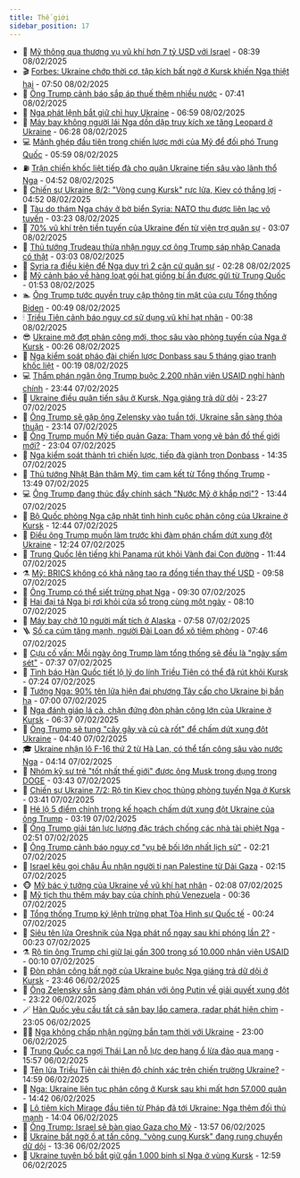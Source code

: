 ```yaml
---
title: Thế giới
sidebar_position: 17
---
```


<!-- dantri-the-gioi:START -->
- 🌋 [Mỹ thông qua thương vụ vũ khí hơn 7 tỷ USD với Israel](https://dantri.com.vn/the-gioi/my-thong-qua-thuong-vu-vu-khi-hon-7-ty-usd-voi-israel-20250208152046268.htm) - 08:39 08/02/2025
- 🎬 [Forbes: Ukraine chớp thời cơ, tập kích bất ngờ ở Kursk khiến Nga thiệt hại](https://dantri.com.vn/the-gioi/forbes-ukraine-chop-thoi-co-tap-kich-bat-ngo-o-kursk-khien-nga-thiet-hai-20250208111025640.htm) - 07:50 08/02/2025
- 🧰 [Ông Trump cảnh báo sắp áp thuế thêm nhiều nước](https://dantri.com.vn/the-gioi/ong-trump-canh-bao-sap-ap-thue-them-nhieu-nuoc-20250208143553267.htm) - 07:41 08/02/2025
- 🌋 [Nga phát lệnh bắt giữ chỉ huy Ukraine](https://dantri.com.vn/the-gioi/nga-phat-lenh-bat-giu-chi-huy-ukraine-20250208135224234.htm) - 06:59 08/02/2025
- 🗽 [Máy bay không người lái Nga dồn dập truy kích xe tăng Leopard ở Ukraine](https://dantri.com.vn/the-gioi/may-bay-khong-nguoi-lai-nga-don-dap-truy-kich-xe-tang-leopard-o-ukraine-20250208121846596.htm) - 06:28 08/02/2025
- 💻 [Mảnh ghép đầu tiên trong chiến lược mới của Mỹ để đối phó Trung Quốc](https://dantri.com.vn/the-gioi/manh-ghep-dau-tien-trong-chien-luoc-moi-cua-my-de-doi-pho-trung-quoc-20250208122249793.htm) - 05:59 08/02/2025
- ⛽️ [Trận chiến khốc liệt tiếp đà cho quân Ukraine tiến sâu vào lãnh thổ Nga](https://dantri.com.vn/the-gioi/tran-chien-khoc-liet-tiep-da-cho-quan-ukraine-tien-sau-vao-lanh-tho-nga-20250208104213213.htm) - 04:52 08/02/2025
- 🤩 [Chiến sự Ukraine 8/2: &quot;Vòng cung Kursk&quot; rực lửa, Kiev có thắng lợi](https://dantri.com.vn/the-gioi/chien-su-ukraine-82-vong-cung-kursk-ruc-lua-kiev-co-thang-loi-20250208114828905.htm) - 04:52 08/02/2025
- 🧐 [Tàu do thám Nga cháy ở bờ biển Syria: NATO thu được liên lạc vô tuyến](https://dantri.com.vn/the-gioi/tau-do-tham-nga-chay-o-bo-bien-syria-nato-thu-duoc-lien-lac-vo-tuyen-20250208100227161.htm) - 03:23 08/02/2025
- 🎊 [70% vũ khí trên tiền tuyến của Ukraine đến từ viện trợ quân sự](https://dantri.com.vn/the-gioi/70-vu-khi-tren-tien-tuyen-cua-ukraine-den-tu-vien-tro-quan-su-20250208095009786.htm) - 03:07 08/02/2025
- 📝 [Thủ tướng Trudeau thừa nhận nguy cơ ông Trump sáp nhập Canada có thật](https://dantri.com.vn/the-gioi/thu-tuong-trudeau-thua-nhan-nguy-co-ong-trump-sap-nhap-canada-co-that-20250208093359376.htm) - 03:03 08/02/2025
- 🤡 [Syria ra điều kiện để Nga duy trì 2 căn cứ quân sự](https://dantri.com.vn/the-gioi/syria-ra-dieu-kien-de-nga-duy-tri-2-can-cu-quan-su-20250208091504121.htm) - 02:28 08/02/2025
- 🥷 [Mỹ cảnh báo về hàng loạt gói hạt giống bí ẩn được gửi từ Trung Quốc](https://dantri.com.vn/the-gioi/my-canh-bao-ve-hang-loat-goi-hat-giong-bi-an-duoc-gui-tu-trung-quoc-20250208080422665.htm) - 01:53 08/02/2025
- 🏊 [Ông Trump tước quyền truy cập thông tin mật của cựu Tổng thống Biden](https://dantri.com.vn/the-gioi/ong-trump-tuoc-quyen-truy-cap-thong-tin-mat-cua-cuu-tong-thong-biden-20250208074611129.htm) - 00:49 08/02/2025
- 🕯 [Triều Tiên cảnh báo nguy cơ sử dụng vũ khí hạt nhân](https://dantri.com.vn/the-gioi/trieu-tien-canh-bao-nguy-co-su-dung-vu-khi-hat-nhan-20250208072133549.htm) - 00:38 08/02/2025
- 😎 [Ukraine mở đợt phản công mới, thọc sâu vào phòng tuyến của Nga ở Kursk](https://dantri.com.vn/the-gioi/ukraine-mo-dot-phan-cong-moi-thoc-sau-vao-phong-tuyen-cua-nga-o-kursk-20250208071307322.htm) - 00:26 08/02/2025
- 🌈 [Nga kiểm soát pháo đài chiến lược Donbass sau 5 tháng giao tranh khốc liệt](https://dantri.com.vn/the-gioi/nga-kiem-soat-phao-dai-chien-luoc-donbass-sau-5-thang-giao-tranh-khoc-liet-20250208070348589.htm) - 00:19 08/02/2025
- 💻 [Thẩm phán ngăn ông Trump buộc 2.200 nhân viên USAID nghỉ hành chính](https://dantri.com.vn/the-gioi/tham-phan-ngan-ong-trump-buoc-2200-nhan-vien-usaid-nghi-hanh-chinh-20250208063831754.htm) - 23:44 07/02/2025
- 🤖 [Ukraine điều quân tiến sâu ở Kursk, Nga giáng trả dữ dội](https://dantri.com.vn/the-gioi/ukraine-dieu-quan-tien-sau-o-kursk-nga-giang-tra-du-doi-20250208060601683.htm) - 23:27 07/02/2025
- 🦏 [Ông Trump sẽ gặp ông Zelensky vào tuần tới, Ukraine sẵn sàng thỏa thuận](https://dantri.com.vn/the-gioi/ong-trump-se-gap-ong-zelensky-vao-tuan-toi-ukraine-san-sang-thoa-thuan-20250208055849054.htm) - 23:14 07/02/2025
- 🌁 [Ông Trump muốn Mỹ tiếp quản Gaza: Tham vọng vẽ bản đồ thế giới mới?](https://dantri.com.vn/the-gioi/ong-trump-muon-my-tiep-quan-gaza-tham-vong-ve-ban-do-the-gioi-moi-20250205163636839.htm) - 23:04 07/02/2025
- 🐘 [Nga kiểm soát thành trì chiến lược, tiếp đà giành trọn Donbass](https://dantri.com.vn/the-gioi/nga-kiem-soat-thanh-tri-chien-luoc-tiep-da-gianh-tron-donbass-20250207210740079.htm) - 14:35 07/02/2025
- 🥷 [Thủ tướng Nhật Bản thăm Mỹ, tìm cam kết từ Tổng thống Trump](https://dantri.com.vn/the-gioi/thu-tuong-nhat-ban-tham-my-tim-cam-ket-tu-tong-thong-trump-20250207185029010.htm) - 13:49 07/02/2025
- 💻 [Ông Trump đang thúc đẩy chính sách &quot;Nước Mỹ ở khắp nơi&quot;?](https://dantri.com.vn/the-gioi/ong-trump-dang-thuc-day-chinh-sach-nuoc-my-o-khap-noi-20250207192917532.htm) - 13:44 07/02/2025
- 🎡 [Bộ Quốc phòng Nga cập nhật tình hình cuộc phản công của Ukraine ở Kursk](https://dantri.com.vn/the-gioi/bo-quoc-phong-nga-cap-nhat-tinh-hinh-cuoc-phan-cong-cua-ukraine-o-kursk-20250207174046160.htm) - 12:44 07/02/2025
- 🧰 [Điều ông Trump muốn làm trước khi đàm phán chấm dứt xung đột Ukraine](https://dantri.com.vn/the-gioi/dieu-ong-trump-muon-lam-truoc-khi-dam-phan-cham-dut-xung-dot-ukraine-20250207170017496.htm) - 12:24 07/02/2025
- 🥸 [Trung Quốc lên tiếng khi Panama rút khỏi Vành đai Con đường](https://dantri.com.vn/the-gioi/trung-quoc-len-tieng-khi-panama-rut-khoi-vanh-dai-con-duong-20250207172135717.htm) - 11:44 07/02/2025
- ⚗️ [Mỹ: BRICS không có khả năng tạo ra đồng tiền thay thế USD](https://dantri.com.vn/the-gioi/my-brics-khong-co-kha-nang-tao-ra-dong-tien-thay-the-usd-20250207165158250.htm) - 09:58 07/02/2025
- 🌮 [Ông Trump có thể siết trừng phạt Nga](https://dantri.com.vn/the-gioi/ong-trump-co-the-siet-trung-phat-nga-20250207155327431.htm) - 09:30 07/02/2025
- 🎃 [Hai đại tá Nga bị rơi khỏi cửa sổ trong cùng một ngày](https://dantri.com.vn/the-gioi/hai-dai-ta-nga-bi-roi-khoi-cua-so-trong-cung-mot-ngay-20250207150510512.htm) - 08:10 07/02/2025
- 💫 [Máy bay chở 10 người mất tích ở Alaska](https://dantri.com.vn/the-gioi/may-bay-cho-10-nguoi-mat-tich-o-alaska-20250207145345651.htm) - 07:58 07/02/2025
- 🪜 [Số ca cúm tăng mạnh, người Đài Loan đổ xô tiêm phòng](https://dantri.com.vn/the-gioi/so-ca-cum-tang-manh-nguoi-dai-loan-do-xo-tiem-phong-20250207144255028.htm) - 07:46 07/02/2025
- 🌋 [Cựu cố vấn: Mỗi ngày ông Trump làm tổng thống sẽ đều là &quot;ngày sấm sét&quot;](https://dantri.com.vn/the-gioi/cuu-co-van-moi-ngay-ong-trump-lam-tong-thong-se-deu-la-ngay-sam-set-20250207143025698.htm) - 07:37 07/02/2025
- 🦏 [Tình báo Hàn Quốc tiết lộ lý do lính Triều Tiên có thể đã rút khỏi Kursk](https://dantri.com.vn/the-gioi/tinh-bao-han-quoc-tiet-lo-ly-do-linh-trieu-tien-co-the-da-rut-khoi-kursk-20250207140751320.htm) - 07:24 07/02/2025
- 👀 [Tướng Nga: 90% tên lửa hiện đại phương Tây cấp cho Ukraine bị bắn hạ](https://dantri.com.vn/the-gioi/tuong-nga-90-ten-lua-hien-dai-phuong-tay-cap-cho-ukraine-bi-ban-ha-20250207122157612.htm) - 07:00 07/02/2025
- 🧰 [Nga đánh giáp lá cà, chặn đứng đòn phản công lớn của Ukraine ở Kursk](https://dantri.com.vn/the-gioi/nga-danh-giap-la-ca-chan-dung-don-phan-cong-lon-cua-ukraine-o-kursk-20250207124659034.htm) - 06:37 07/02/2025
- 🚀 [Ông Trump sẽ tung &quot;cây gậy và củ cà rốt&quot; để chấm dứt xung đột Ukraine](https://dantri.com.vn/the-gioi/ong-trump-se-tung-cay-gay-va-cu-ca-rot-de-cham-dut-xung-dot-ukraine-20250207101228780.htm) - 04:40 07/02/2025
- 🎓 [Ukraine nhận lô F-16 thứ 2 từ Hà Lan, có thể tấn công sâu vào nước Nga](https://dantri.com.vn/the-gioi/ukraine-nhan-lo-f-16-thu-2-tu-ha-lan-co-the-tan-cong-sau-vao-nuoc-nga-20250207105037606.htm) - 04:14 07/02/2025
- 🥸 [Nhóm kỹ sư trẻ &quot;tốt nhất thế giới&quot; được ông Musk trọng dụng trong DOGE](https://dantri.com.vn/the-gioi/nhom-ky-su-tre-tot-nhat-the-gioi-duoc-ong-musk-trong-dung-trong-doge-20250207103107699.htm) - 03:43 07/02/2025
- 🦅 [Chiến sự Ukraine 7/2: Rộ tin Kiev chọc thủng phòng tuyến Nga ở Kursk](https://dantri.com.vn/the-gioi/chien-su-ukraine-72-ro-tin-kiev-choc-thung-phong-tuyen-nga-o-kursk-20250207094809931.htm) - 03:41 07/02/2025
- 🤭 [Hé lộ 5 điểm chính trong kế hoạch chấm dứt xung đột Ukraine của ông Trump](https://dantri.com.vn/the-gioi/he-lo-5-diem-chinh-trong-ke-hoach-cham-dut-xung-dot-ukraine-cua-ong-trump-20250207100527336.htm) - 03:19 07/02/2025
- 🤖 [Ông Trump giải tán lực lượng đặc trách chống các nhà tài phiệt Nga](https://dantri.com.vn/the-gioi/ong-trump-giai-tan-luc-luong-dac-trach-chong-cac-nha-tai-phiet-nga-20250207094432413.htm) - 02:51 07/02/2025
- 🐲 [Ông Trump cảnh báo nguy cơ &quot;vụ bê bối lớn nhất lịch sử&quot;](https://dantri.com.vn/the-gioi/ong-trump-canh-bao-nguy-co-vu-be-boi-lon-nhat-lich-su-20250207075351144.htm) - 02:21 07/02/2025
- 🫣 [Israel kêu gọi châu Âu nhận người tị nạn Palestine từ Dải Gaza](https://dantri.com.vn/the-gioi/israel-keu-goi-chau-au-nhan-nguoi-ti-nan-palestine-tu-dai-gaza-20250207082346079.htm) - 02:15 07/02/2025
- 🐵 [Mỹ bác ý tưởng của Ukraine về vũ khí hạt nhân](https://dantri.com.vn/the-gioi/my-bac-y-tuong-cua-ukraine-ve-vu-khi-hat-nhan-20250207084352058.htm) - 02:08 07/02/2025
- 🫶 [Mỹ tịch thu thêm máy bay của chính phủ Venezuela](https://dantri.com.vn/the-gioi/my-tich-thu-them-may-bay-cua-chinh-phu-venezuela-20250207072654436.htm) - 00:36 07/02/2025
- 💃 [Tổng thống Trump ký lệnh trừng phạt Tòa Hình sự Quốc tế](https://dantri.com.vn/the-gioi/tong-thong-trump-ky-lenh-trung-phat-toa-hinh-su-quoc-te-20250207071903432.htm) - 00:24 07/02/2025
- 💫 [Siêu tên lửa Oreshnik của Nga phát nổ ngay sau khi phóng lần 2?](https://dantri.com.vn/the-gioi/sieu-ten-lua-oreshnik-cua-nga-phat-no-ngay-sau-khi-phong-lan-2-20250207071757952.htm) - 00:23 07/02/2025
- ⚗️ [Rộ tin ông Trump chỉ giữ lại gần 300 trong số 10.000 nhân viên USAID](https://dantri.com.vn/the-gioi/ro-tin-ong-trump-chi-giu-lai-gan-300-trong-so-10000-nhan-vien-usaid-20250207070717406.htm) - 00:10 07/02/2025
- 🥷 [Đòn phản công bất ngờ của Ukraine buộc Nga giáng trả dữ dội ở Kursk](https://dantri.com.vn/the-gioi/don-phan-cong-bat-ngo-cua-ukraine-buoc-nga-giang-tra-du-doi-o-kursk-20250207063756836.htm) - 23:46 06/02/2025
- 🥸 [Ông Zelensky sẵn sàng đàm phán với ông Putin về giải quyết xung đột](https://dantri.com.vn/the-gioi/ong-zelensky-san-sang-dam-phan-voi-ong-putin-ve-giai-quyet-xung-dot-20250207060234275.htm) - 23:22 06/02/2025
- 🪄 [Hàn Quốc yêu cầu tất cả sân bay lắp camera, radar phát hiện chim](https://dantri.com.vn/the-gioi/han-quoc-yeu-cau-tat-ca-san-bay-lap-camera-radar-phat-hien-chim-20250206222942531.htm) - 23:05 06/02/2025
- 🧑‍💻 [Nga không chấp nhận ngừng bắn tạm thời với Ukraine](https://dantri.com.vn/the-gioi/nga-khong-chap-nhan-ngung-ban-tam-thoi-voi-ukraine-20250207054459568.htm) - 23:00 06/02/2025
- 🤭 [Trung Quốc ca ngợi Thái Lan nỗ lực dẹp hang ổ lừa đảo qua mạng](https://dantri.com.vn/the-gioi/trung-quoc-ca-ngoi-thai-lan-no-luc-dep-hang-o-lua-dao-qua-mang-20250206224506486.htm) - 15:57 06/02/2025
- 🗽 [Tên lửa Triều Tiên cải thiện độ chính xác trên chiến trường Ukraine?](https://dantri.com.vn/the-gioi/ten-lua-trieu-tien-cai-thien-do-chinh-xac-tren-chien-truong-ukraine-20250206161809670.htm) - 14:59 06/02/2025
- 🤖 [Nga: Ukraine liên tục phản công ở Kursk sau khi mất hơn 57.000 quân](https://dantri.com.vn/the-gioi/nga-ukraine-lien-tuc-phan-cong-o-kursk-sau-khi-mat-hon-57000-quan-20250206213202633.htm) - 14:42 06/02/2025
- 🌈 [Lô tiêm kích Mirage đầu tiên từ Pháp đã tới Ukraine: Nga thêm đối thủ mạnh](https://dantri.com.vn/the-gioi/lo-tiem-kich-mirage-dau-tien-tu-phap-da-toi-ukraine-nga-them-doi-thu-manh-20250206184450297.htm) - 14:04 06/02/2025
- 🤩 [Ông Trump: Israel sẽ bàn giao Gaza cho Mỹ](https://dantri.com.vn/the-gioi/ong-trump-israel-se-ban-giao-gaza-cho-my-20250206204206088.htm) - 13:57 06/02/2025
- 🤗 [Ukraine bất ngờ ồ ạt tấn công, &quot;vòng cung Kursk&quot; đang rung chuyển dữ dội](https://dantri.com.vn/the-gioi/ukraine-bat-ngo-o-at-tan-cong-vong-cung-kursk-dang-rung-chuyen-du-doi-20250206203406643.htm) - 13:36 06/02/2025
- 🙉 [Ukraine tuyên bố bắt giữ gần 1.000 binh sĩ Nga ở vùng Kursk](https://dantri.com.vn/the-gioi/ukraine-tuyen-bo-bat-giu-gan-1000-binh-si-nga-o-vung-kursk-20250206182258901.htm) - 12:59 06/02/2025<!-- dantri-the-gioi:END -->
